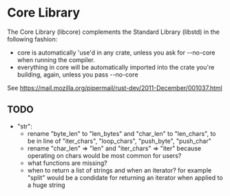 # Core Library

The Core Library (libcore) complements the Standard Library (libstd) in the following fashion:

* core is automatically 'use'd in any crate, unless you ask for --no-core when running the compiler.
* everything in core will be automatically imported into the crate you're building, again, unless you pass --no-core

See https://mail.mozilla.org/pipermail/rust-dev/2011-December/001037.html

## TODO

* "str":
  * rename "byte_len" to "len_bytes" and "char_len" to "len_chars", to be in line of "iter_chars", "loop_chars", "push_byte", "push_char"
  * rename "char_len" => "len" and "iter_chars" => "iter" because operating on chars would be most common for users?
  * what functions are missing?
  * when to return a list of strings and when an iterator? for example "split" would be a condidate for returning an iterator when applied to a huge string